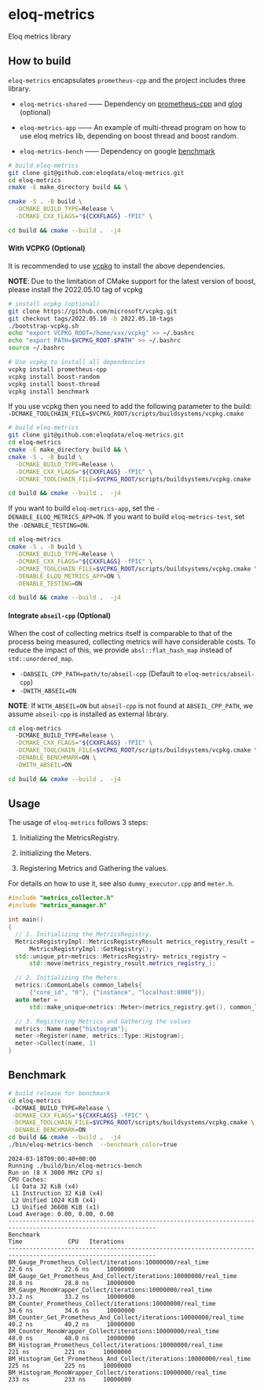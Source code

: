 # eloq-metrics

Eloq metrics library

## How to build

`eloq-metrics` encapsulates `prometheus-cpp` and the project includes three library.

- `eloq-metrics-shared` —— Dependency on [prometheus-cpp](https://github.com/jupp0r/prometheus-cpp)
  and [glog](https://github.com/google/glog) (optional)

- `eloq-metrics-app` —— An example of multi-thread program on how to use eloq metrics lib, depending on boost thread and
  boost random.

- `eloq-metrics-bench` —— Dependency on google [benchmark](https://github.com/google/benchmark)

``` sh
# build eloq-metrics
git clone git@github.com:eloqdata/eloq-metrics.git
cd eloq-metrics
cmake -E make_directory build && \

cmake -S . -B build \
  -DCMAKE_BUILD_TYPE=Release \
  -DCMAKE_CXX_FLAGS="${CXXFLAGS} -fPIC" \

cd build && cmake --build .  -j4
```

#### With VCPKG (Optional)

It is recommended to use [vcpkg](https://github.com/microsoft/vcpkg) to install the above dependencies.

**NOTE**: Due to the limitation of CMake support for the latest version of boost, please install the 2022.05.10 tag of vcpkg

``` sh
# install vcpkg (optional)
git clone https://github.com/microsoft/vcpkg.git
git checkout tags/2022.05.10 -b 2022.05.10-tags
./bootstrap-vcpkg.sh
echo "export VCPKG_ROOT=/home/xxx/vcpkg" >> ~/.bashrc
echo "export PATH=$VCPKG_ROOT:$PATH" >> ~/.bashrc
source ~/.bashrc
```


``` sh
# Use vcpkg to install all dependencies
vcpkg install prometheus-cpp
vcpkg install boost-random
vcpkg install boost-thread
vcpkg install benchmark
```

If you use vcpkg then you need to add the following parameter to the build: `-DCMAKE_TOOLCHAIN_FILE=$VCPKG_ROOT/scripts/buildsystems/vcpkg.cmake`

``` sh
# build eloq-metrics
git clone git@github.com:eloqdata/eloq-metrics.git
cd eloq-metrics
cmake -E make_directory build && \
cmake -S . -B build \
  -DCMAKE_BUILD_TYPE=Release \
  -DCMAKE_CXX_FLAGS="${CXXFLAGS} -fPIC" \
  -DCMAKE_TOOLCHAIN_FILE=$VCPKG_ROOT/scripts/buildsystems/vcpkg.cmake

cd build && cmake --build .  -j4
```

If you want to build `eloq-metrics-app`, set the `-DENABLE_ELOQ_METRICS_APP=ON`.
If you want to build `eloq-metrics-test`, set the `-DENABLE_TESTING=ON`.
``` sh
cd eloq-metrics
cmake -S . -B build \
  -DCMAKE_BUILD_TYPE=Release \
  -DCMAKE_CXX_FLAGS="${CXXFLAGS} -fPIC" \
  -DCMAKE_TOOLCHAIN_FILE=$VCPKG_ROOT/scripts/buildsystems/vcpkg.cmake \
  -DENABLE_ELOQ_METRICS_APP=ON \
  -DENABLE_TESTING=ON

cd build && cmake --build .  -j4
```

#### Integrate `abseil-cpp` (Optional)

When the cost of collecting metrics itself is comparable to that of the process being measured, collecting metrics will have considerable costs. To reduce the impact of this, we provide `absl::flat_hash_map` instead of `std::unordered_map`.

- `-DABSEIL_CPP_PATH=path/to/abseil-cpp` (Default to `eloq-metrics/abseil-cpp`)
- `-DWITH_ABSEIL=ON`

**NOTE**: If `WITH_ABSEIL=ON` but `abseil-cpp` is not found at `ABSEIL_CPP_PATH`, we assume `abseil-cpp` is installed as external library.

``` sh
cd eloq-metrics
  -DCMAKE_BUILD_TYPE=Release \
  -DCMAKE_CXX_FLAGS="${CXXFLAGS} -fPIC" \
  -DCMAKE_TOOLCHAIN_FILE=$VCPKG_ROOT/scripts/buildsystems/vcpkg.cmake \
  -DENABLE_BENCHMARK=ON \
  -DWITH_ABSEIL=ON

cd build && cmake --build .  -j4
```

## Usage
The usage of `eloq-metrics` follows 3 steps:

1. Initializing the MetricsRegistry.

2. Initializing the Meters.

3. Registering Metrics and Gathering the values.

For details on how to use it, see also `dummy_executor.cpp` and `meter.h`.

``` c++
#include "metrics_collector.h"
#include "metrics_manager.h"

int main()
{
  // 1. Initializing the MetricsRegistry.
  MetricsRegistryImpl::MetricsRegistryResult metrics_registry_result =
      MetricsRegistryImpl::GetRegistry();
  std::unique_ptr<metrics::MetricsRegistry> metrics_registry =
      std::move(metrics_registry_result.metrics_registry_);

  // 2. Initializing the Meters.
  metrics::CommonLabels common_labels{
      {"core_id", "0"}, {"instance", "localhost:8000"}};
  auto meter =
      std::make_unique<metrics::Meter>(metrics_registry.get(), common_labels);

  // 3. Registering Metrics and Gathering the values
  metrics::Name name{"histogram"};
  meter->Register(name, metrics::Type::Histogram);
  meter->Collect(name, 1)
}
```

## Benchmark

``` sh
# build release for benchmark
cd eloq-metrics
 -DCMAKE_BUILD_TYPE=Release \
 -DCMAKE_CXX_FLAGS="${CXXFLAGS} -fPIC" \
 -DCMAKE_TOOLCHAIN_FILE=$VCPKG_ROOT/scripts/buildsystems/vcpkg.cmake \
 -DENABLE_BENCHMARK=ON
cd build && cmake --build .  -j4
./bin/eloq-metrics-bench  --benchmark_color=true
```

``` text
2024-03-18T09:00:40+00:00
Running ./build/bin/eloq-metrics-bench
Run on (8 X 3000 MHz CPU s)
CPU Caches:
 L1 Data 32 KiB (x4)
 L1 Instruction 32 KiB (x4)
 L2 Unified 1024 KiB (x4)
 L3 Unified 36608 KiB (x1)
Load Average: 0.00, 0.00, 0.00
----------------------------------------------------------------------------------------------------------------
Benchmark                                                                      Time             CPU   Iterations
----------------------------------------------------------------------------------------------------------------
BM_Gauge_Prometheus_Collect/iterations:10000000/real_time                   22.6 ns         22.6 ns     10000000
BM_Gauge_Get_Prometheus_And_Collect/iterations:10000000/real_time           28.8 ns         28.8 ns     10000000
BM_Gauge_MonoWrapper_Collect/iterations:10000000/real_time                  33.2 ns         33.2 ns     10000000
BM_Counter_Prometheus_Collect/iterations:10000000/real_time                 34.6 ns         34.6 ns     10000000
BM_Counter_Get_Prometheus_And_Collect/iterations:10000000/real_time         40.2 ns         40.2 ns     10000000
BM_Counter_MonoWrapper_Collect/iterations:10000000/real_time                48.0 ns         48.0 ns     10000000
BM_Histogram_Prometheus_Collect/iterations:10000000/real_time                221 ns          221 ns     10000000
BM_Histogram_Get_Prometheus_And_Collect/iterations:10000000/real_time        225 ns          225 ns     10000000
BM_Histogram_MonoWrapper_Collect/iterations:10000000/real_time               233 ns          233 ns     10000000
```
